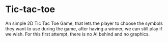 # Tic-tac-toe
An simple 2D  Tic Tac Toe Game, that lets the player to choose the symbols they want to use during the game, after having a winner, we can still play if we wish. For this first attempt, there is no AI behind and no graphics.  
